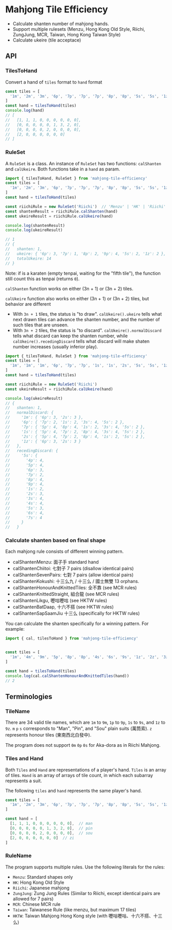 # Mahjong Tile Efficiency

- Calculate shanten number of mahjong hands.
- Support multiple rulesets (Menzu, Hong Kong Old Style, Riichi, ZungJung, MCR, Taiwan, Hong Kong Taiwan Style)
- Calculate ukeire (tile acceptace)

## API

### TilesToHand

Convert a hand of `tiles` format to `hand` format

```javascript
const tiles = [
  '1m', '2m', '3m', '6p', '7p', '7p', '7p', '8p', '8p', '5s', '5s', '1z', '1z'
]
const hand = tilesToHand(tiles)
console.log(hand)
// [
//   [1, 1, 1, 0, 0, 0, 0, 0, 0],
//   [0, 0, 0, 0, 0, 1, 3, 2, 0],
//   [0, 0, 0, 0, 2, 0, 0, 0, 0],
//   [2, 0, 0, 0, 0, 0, 0]
// ]
```

### RuleSet

A `RuleSet` is a class. An instance of `RuleSet` has two functions: `calShanten` and `calUkeire`. Both functions take in a `hand` as param.

```javascript
import { tilesToHand, RuleSet } from 'mahjong-tile-efficiency'
const tiles = [
  '1m', '2m', '3m', '6p', '7p', '7p', '7p', '8p', '8p', '5s', '5s', '1z', '1z'
]
const hand = tilesToHand(tiles)

const riichiRule = new RuleSet('Riichi')  // 'Menzu' | 'HK' | 'Riichi' | 'ZungJung' | 'MCR' | 'Taiwan' | 'HKTW'
const shantenResult = riichiRule.calShanten(hand)
const ukeireResult = riichiRule.calUkeire(hand)

console.log(shantenResult)
console.log(ukeireResult)

// 1
// {
//   shanten: 1,
//   ukeire: { '6p': 3, '7p': 1, '8p': 2, '9p': 4, '5s': 2, '1z': 2 },
//   totalUkeire: 14
// }
```

Note: if is a karaten (empty tenpai, waiting for the "fifth tile"), the function still count this as tenpai (returns `0`).

`calShanten` function works on either (3n + 1) or (3n + 2) tiles.

`calUkeire` function also works on either (3n + 1) or (3n + 2) tiles, but behavior are different
- With `3n + 1` tiles, the status is "to draw". `calUkeire().ukeire` tells what next drawn tiles can advance the shanten number, and the number of such tiles that are unseen.
- With `3n + 2` tiles, the status is "to discard". `calUkeire().normalDiscard` tells what discard can keep the shanten number, while `calUkeire().recedingDiscard` tells what discard will make shaten number increases (usually inferior play).

```javascript
import { tilesToHand, RuleSet } from 'mahjong-tile-efficiency'
const tiles = [
  '1m', '1m', '1m', '6p', '7p', '7p', '1s', '1s', '2s', '5s', '5s', '1z', '1z', '1z'
]
const hand = tilesToHand(tiles)

const riichiRule = new RuleSet('Riichi')
const ukeireResult = riichiRule.calUkeire(hand)

console.log(ukeireResult)
// {
//   shanten: 1,
//   normalDiscard: {
//     '1m': { '6p': 3, '2s': 3 },
//     '6p': { '7p': 2, '1s': 2, '3s': 4, '5s': 2 },
//     '7p': { '5p': 4, '8p': 4, '1s': 2, '3s': 4, '5s': 2 },
//     '1s': { '5p': 4, '7p': 2, '8p': 4, '3s': 4, '5s': 2 },
//     '2s': { '5p': 4, '7p': 2, '8p': 4, '1s': 2, '5s': 2 },
//     '1z': { '6p': 3, '2s': 3 }
//   },
//   recedingDiscard: {
//     '5s': {
//       '4p': 4,
//       '5p': 4,
//       '6p': 3,
//       '7p': 2,
//       '8p': 4,
//       '9p': 4,
//       '1s': 2,
//       '2s': 3,
//       '3s': 4,
//       '4s': 4,
//       '5s': 3,
//       '6s': 4,
//       '7s': 4
//     }
//   }

```

### Calculate shanten based on final shape
Each mahjong rule consists of different winning pattern.
 - calShantenMenzu: 面子手 standard hand
 - calShantenChiitoi: 七對子 7 pairs (disallow identical pairs)
 - calShantenSevenPairs: 七對 7 pairs (allow identical pairs)
 - calShantenKokushi: 十三么九 / 十三么 / 國士無雙 13 orphans.
 - calShantenHonourAndKnittedTiles: 全不靠 (see MCR rules)
 - calShantenKnittedStraight, 組合龍 (see MCR rules)
 - calShantenLikgu, 嚦咕嚦咕 (see HKTW rules)
 - calShantenBatDaap, 十六不搭 (see HKTW rules)
 - calShantenSapSaamJiu 十三么 (specifically for HKTW rules)

You can calculate the shanten specifically for a winning pattern. For example:

```javascript
import { cal, tilesToHand } from 'mahjong-tile-efficiency'


const tiles = [
  '1m', '4m', '9m', '5p', '8p', '8p', '4s', '6s', '9s', '1z', '2z', '3z', '4z', '5z'
]

const hand = tilesToHand(tiles)
console.log(cal.calShantenHonourAndKnittedTiles(hand))
// 2
```

## Terminologies

### TileName
There are 34 valid tile names, which are `1m` to `9m`, `1p` to `9p`, `1s` to `9s`, and `1z` to `9z`.
`m` `p` `s` corresponds to "Man", "Pin", and "Sou" plain suits (萬筒索). `z` represents honour tiles (東南西北白發中).

The program does not support `0m` `0p` `0s` for Aka-dora as in Riichi Mahjong.

### Tiles and Hand
Both `Tiles` and `Hand` are representations of a player's hand.
`Tiles` is an array of tiles. `Hand` is an array of arrays of tile count, in which each subarray represents a suit.

The following `tiles` and `hand` represents the same player's hand.

```javascript
const tiles = [
  '1m', '2m', '3m', '6p', '7p', '7p', '7p', '8p', '8p', '5s', '5s', '1z', '1z'
]

const hand = [
  [1, 1, 1, 0, 0, 0, 0, 0, 0],  // man
  [0, 0, 0, 0, 0, 1, 3, 2, 0],  // pin
  [0, 0, 0, 0, 2, 0, 0, 0, 0],  // sou
  [2, 0, 0, 0, 0, 0, 0]  // zi
]
```

### RuleName

The program supports multiple rules. Use the following literals for the rules:
- `Menzu`: Standard shapes only
- `HK`: Hong Kong Old Style
- `Riichi`: Japanese mahjong
- `ZungJung`: Zung Jung Rules (Similar to Riichi, except identical pairs are allowed for 7 pairs)
- `MCR`: Chinese MCR rule
- `Taiwan`: Taiwanese Rule (like menzu, but maximum 17 tiles)
- `HKTW`: Taiwan Mahjong Hong Kong style (with 嚦咕嚦咕、十六不搭、十三么)
